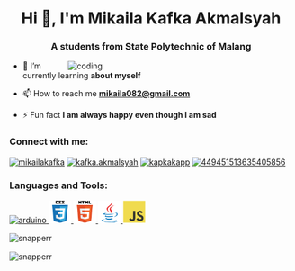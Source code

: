 <h1 align="center">Hi 👋, I'm Mikaila Kafka Akmalsyah</h1>
<h3 align="center">A students from State Polytechnic of Malang</h3>

<img align="right" alt="coding" width="400" src="https://github.com/Snapperr/Snapperr/assets/74232848/dd5a9ddf-a1f1-4a1f-b2ec-b162f9693242">

- 🌱 I’m currently learning **about myself**

- 📫 How to reach me **mikaila082@gmail.com**

- ⚡ Fun fact **I am always happy even though I am sad**

<h3 align="left">Connect with me:</h3>
<p align="left">
<a href="https://linkedin.com/in/mikailakafka" target="blank"><img align="center" src="https://raw.githubusercontent.com/rahuldkjain/github-profile-readme-generator/master/src/images/icons/Social/linked-in-alt.svg" alt="mikailakafka" height="30" width="40" /></a>
<a href="https://fb.com/kafka.akmalsyah" target="blank"><img align="center" src="https://raw.githubusercontent.com/rahuldkjain/github-profile-readme-generator/master/src/images/icons/Social/facebook.svg" alt="kafka.akmalsyah" height="30" width="40" /></a>
<a href="https://instagram.com/kapkakapp" target="blank"><img align="center" src="https://raw.githubusercontent.com/rahuldkjain/github-profile-readme-generator/master/src/images/icons/Social/instagram.svg" alt="kapkakapp" height="30" width="40" /></a>
<a href="https://discord.gg/449451513635405856" target="blank"><img align="center" src="https://raw.githubusercontent.com/rahuldkjain/github-profile-readme-generator/master/src/images/icons/Social/discord.svg" alt="449451513635405856" height="30" width="40" /></a>
</p>

<h3 align="left">Languages and Tools:</h3>
<p align="left"> <a href="https://www.arduino.cc/" target="_blank" rel="noreferrer"> <img src="https://cdn.worldvectorlogo.com/logos/arduino-1.svg" alt="arduino" width="40" height="40"/> </a> <a href="https://www.w3schools.com/css/" target="_blank" rel="noreferrer"> <img src="https://raw.githubusercontent.com/devicons/devicon/master/icons/css3/css3-original-wordmark.svg" alt="css3" width="40" height="40"/> </a> <a href="https://www.w3.org/html/" target="_blank" rel="noreferrer"> <img src="https://raw.githubusercontent.com/devicons/devicon/master/icons/html5/html5-original-wordmark.svg" alt="html5" width="40" height="40"/> </a> <a href="https://www.java.com" target="_blank" rel="noreferrer"> <img src="https://raw.githubusercontent.com/devicons/devicon/master/icons/java/java-original.svg" alt="java" width="40" height="40"/> </a> <a href="https://developer.mozilla.org/en-US/docs/Web/JavaScript" target="_blank" rel="noreferrer"> <img src="https://raw.githubusercontent.com/devicons/devicon/master/icons/javascript/javascript-original.svg" alt="javascript" width="40" height="40"/> </a> </p>

<p><img align="center" src="https://github-readme-stats.vercel.app/api/top-langs?username=snapperr&show_icons=true&theme=radical&locale=en&layout=compact" alt="snapperr" /></p>

<p><img align="center" src="https://github-readme-streak-stats.herokuapp.com/?user=snapperr&theme=highcontrast" alt="snapperr" /></p>
